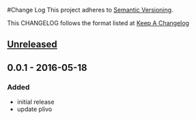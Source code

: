 #Change Log
This project adheres to [Semantic Versioning](http://semver.org/).

This CHANGELOG follows the format listed at [Keep A Changelog](http://keepachangelog.com/)

## [Unreleased]

## 0.0.1 - 2016-05-18
### Added
- initial release
- update plivo 

[Unreleased]: https://github.com/sensu-plugins/sensu-plugins-p/compare/0.0.2...HEAD
